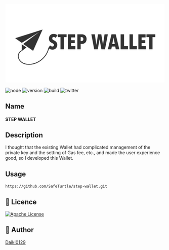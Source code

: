 <p align="center">
  <img src="./static/Logo_step_wallet.png" width="1280">
</p>

![node](https://img.shields.io/node/v/expo-cli)
![version](https://img.shields.io/github/v/release/SafeTurtle/stepwallet.eth)
![build](https://travis-ci.org/SafeTurtle/stepwallet.eth.svg?branch=master)
![twitter](https://img.shields.io/twitter/url?style=social&url=https%3A%2F%2Ftwitter.com%2FDaiki_k21)

## Name
#### STEP WALLET

## Description
I thought that the existing Wallet had complicated management of the private key and the setting of Gas fee, etc., and made the user experience good, so I developed this Wallet.

## Usage
```
https://github.com/SafeTurtle/step-wallet.git
```

## 🎫 Licence

[![Apache License](https://img.shields.io/badge/License-Apache-blue.svg?style=flat)](LICENSE)

## 👀 Author

[Daiki0129](https://github.com/Daiki0129)
